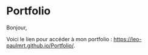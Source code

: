 # Portfolio

Bonjour, 

Voici le lien pour accéder à mon portfolio : https://leo-paulmrt.github.io/Portfolio/.


 
